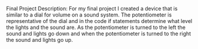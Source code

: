 Final Project Description:
For my final project I created a device that is similar to a dial for volume on a sound system.
The potentiometer is representative of the dial and in the code if statements determine what 
level the lights and the sound are. As the potentiometer is turned to the left the sound and lights
go down and when the potentiometer is turned to the right the sound and lights go up. 

